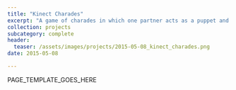 ```yaml
---
title: "Kinect Charades"
excerpt: "A game of charades in which one partner acts as a puppet and the other as a puppeteer.  The partners are separated and communication occurs exclusively from puppeteer to puppet via tactile feedback.  The game uses Microsoft Kinects determine the poses of the puppeteer and the puppet.  The strength of vibration from motors worn by the puppet then  guide them to match the pose of the unseen puppeteer."
collection: projects
subcategory: complete
header: 
  teaser: /assets/images/projects/2015-05-08_kinect_charades.png
date: 2015-05-08

---
```


PAGE_TEMPLATE_GOES_HERE
